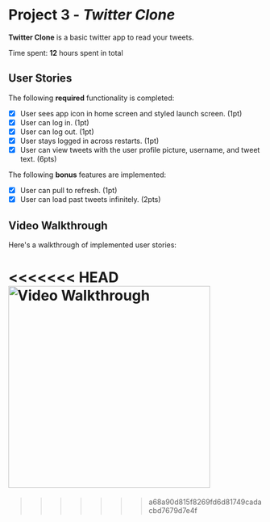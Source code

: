 # Project 3 - *Twitter Clone*

**Twitter Clone** is a basic twitter app to read your tweets.

Time spent: **12** hours spent in total

## User Stories

The following **required** functionality is completed:

- [x] User sees app icon in home screen and styled launch screen. (1pt)
- [x] User can log in. (1pt)
- [x] User can log out. (1pt)
- [x] User stays logged in across restarts. (1pt)
- [x] User can view tweets with the user profile picture, username, and tweet text. (6pts)

The following **bonus** features are implemented:

- [x] User can pull to refresh. (1pt)
- [x] User can load past tweets infinitely. (2pts)

## Video Walkthrough

Here's a walkthrough of implemented user stories:

<<<<<<< HEAD
<img src='https://i.imgur.com/zRU3zPj.gif' title='Video Walkthrough' width='400' alt='Video Walkthrough' />
=======

>>>>>>> a68a90d815f8269fd6d81749cadacbd7679d7e4f
